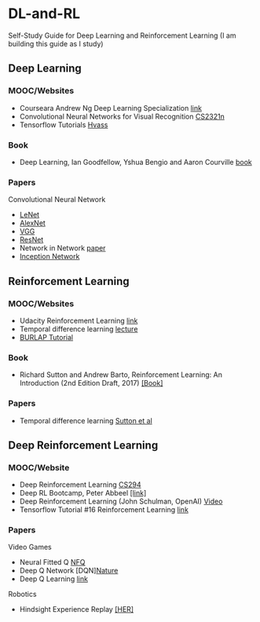# DL-and-RL
Self-Study Guide for Deep Learning and Reinforcement Learning
(I am building this guide as I study)

## Deep Learning 

### MOOC/Websites
- Courseara Andrew Ng Deep Learning Specialization [link](https://www.coursera.org/specializations/deep-learning)
- Convolutional Neural Networks for Visual Recognition [CS2321n](http://cs231n.stanford.edu/)
- Tensorflow Tutorials [Hvass](https://github.com/Hvass-Labs/TensorFlow-Tutorials)


### Book
- Deep Learning, Ian Goodfellow, Yshua Bengio and Aaron Courville [book](http://www.deeplearningbook.org/)


### Papers

Convolutional Neural Network

- [LeNet]()
- [AlexNet]()
- [VGG]()
- [ResNet](https://arxiv.org/pdf/1512.03385.pdf)
- Network in Network [paper]()
- [Inception Network]()


## Reinforcement Learning

### MOOC/Websites
- Udacity Reinforcement Learning [link](https://www.udacity.com/course/reinforcement-learning--ud600)
- Temporal difference learning [lecture]()
- [BURLAP Tutorial](http://burlap.cs.brown.edu/tutorials/index.html)


### Book
-  Richard Sutton and Andrew Barto, Reinforcement Learning: An Introduction (2nd Edition Draft, 2017) [[Book]](http://ufal.mff.cuni.cz/~straka/courses/npfl114/2016/sutton-bookdraft2016sep.pdf)


### Papers
- Temporal difference learning [Sutton et al]()


## Deep Reinforcement Learning

### MOOC/Website				
- Deep Reinforcement Learning [CS294](http://rll.berkeley.edu/deeprlcourse/)
- Deep RL Bootcamp, Peter Abbeel [[link]](https://sites.google.com/view/deep-rl-bootcamp/lectures)
- Deep Reinforcement Learning (John Schulman, OpenAI) [Video](https://www.youtube.com/watch?v=PtAIh9KSnjo)
- Tensorflow Tutorial #16 Reinforcement Learning [link](https://github.com/Hvass-Labs/TensorFlow-Tutorials/blob/master/16_Reinforcement_Learning.ipynb)



### Papers

Video Games
- Neural Fitted Q [NFQ]()
- Deep Q Network [DQN][Nature](https://www.nature.com/articles/nature14236)
- Deep Q Learning [link](https://arxiv.org/abs/1312.5602)

Robotics
- Hindsight Experience Replay [[HER]](https://arxiv.org/abs/1707.01495)



